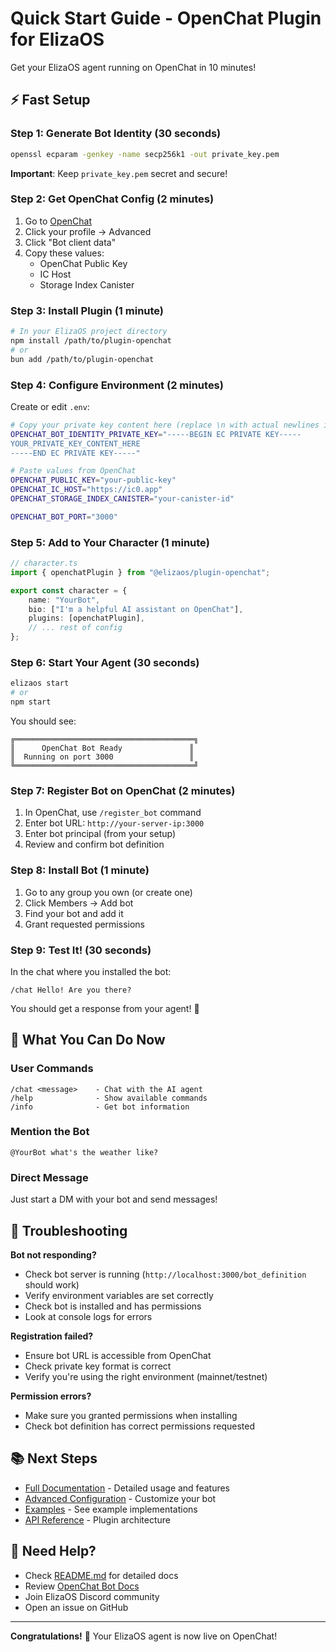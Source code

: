 # Quick Start Guide - OpenChat Plugin for ElizaOS

Get your ElizaOS agent running on OpenChat in 10 minutes!

## ⚡ Fast Setup

### Step 1: Generate Bot Identity (30 seconds)

```bash
openssl ecparam -genkey -name secp256k1 -out private_key.pem
```

**Important**: Keep `private_key.pem` secret and secure!

### Step 2: Get OpenChat Config (2 minutes)

1. Go to [OpenChat](https://oc.app)
2. Click your profile → Advanced
3. Click "Bot client data"
4. Copy these values:
   - OpenChat Public Key
   - IC Host
   - Storage Index Canister

### Step 3: Install Plugin (1 minute)

```bash
# In your ElizaOS project directory
npm install /path/to/plugin-openchat
# or
bun add /path/to/plugin-openchat
```

### Step 4: Configure Environment (2 minutes)

Create or edit `.env`:

```bash
# Copy your private key content here (replace \n with actual newlines in file or use \n)
OPENCHAT_BOT_IDENTITY_PRIVATE_KEY="-----BEGIN EC PRIVATE KEY-----
YOUR_PRIVATE_KEY_CONTENT_HERE
-----END EC PRIVATE KEY-----"

# Paste values from OpenChat
OPENCHAT_PUBLIC_KEY="your-public-key"
OPENCHAT_IC_HOST="https://ic0.app"
OPENCHAT_STORAGE_INDEX_CANISTER="your-canister-id"

OPENCHAT_BOT_PORT="3000"
```

### Step 5: Add to Your Character (1 minute)

```typescript
// character.ts
import { openchatPlugin } from "@elizaos/plugin-openchat";

export const character = {
    name: "YourBot",
    bio: ["I'm a helpful AI assistant on OpenChat"],
    plugins: [openchatPlugin],
    // ... rest of config
};
```

### Step 6: Start Your Agent (30 seconds)

```bash
elizaos start
# or
npm start
```

You should see:
```
╔════════════════════════════════════════╗
║      OpenChat Bot Ready               ║
║  Running on port 3000                 ║
╚════════════════════════════════════════╝
```

### Step 7: Register Bot on OpenChat (2 minutes)

1. In OpenChat, use `/register_bot` command
2. Enter bot URL: `http://your-server-ip:3000`
3. Enter bot principal (from your setup)
4. Review and confirm bot definition

### Step 8: Install Bot (1 minute)

1. Go to any group you own (or create one)
2. Click Members → Add bot
3. Find your bot and add it
4. Grant requested permissions

### Step 9: Test It! (30 seconds)

In the chat where you installed the bot:

```
/chat Hello! Are you there?
```

You should get a response from your agent! 🎉

## 🎯 What You Can Do Now

### User Commands
```
/chat <message>    - Chat with the AI agent
/help              - Show available commands  
/info              - Get bot information
```

### Mention the Bot
```
@YourBot what's the weather like?
```

### Direct Message
Just start a DM with your bot and send messages!

## 🐛 Troubleshooting

**Bot not responding?**
- Check bot server is running (`http://localhost:3000/bot_definition` should work)
- Verify environment variables are set correctly
- Check bot is installed and has permissions
- Look at console logs for errors

**Registration failed?**
- Ensure bot URL is accessible from OpenChat
- Check private key format is correct
- Verify you're using the right environment (mainnet/testnet)

**Permission errors?**
- Make sure you granted permissions when installing
- Check bot definition has correct permissions requested

## 📚 Next Steps

- [Full Documentation](./README.md) - Detailed usage and features
- [Advanced Configuration](./README.md#configuration-options) - Customize your bot
- [Examples](./examples/) - See example implementations
- [API Reference](./README.md#architecture) - Plugin architecture

## 💬 Need Help?

- Check [README.md](./README.md) for detailed docs
- Review [OpenChat Bot Docs](https://github.com/open-chat-labs/open-chat-bots)
- Join ElizaOS Discord community
- Open an issue on GitHub

---

**Congratulations!** 🎊 Your ElizaOS agent is now live on OpenChat!
